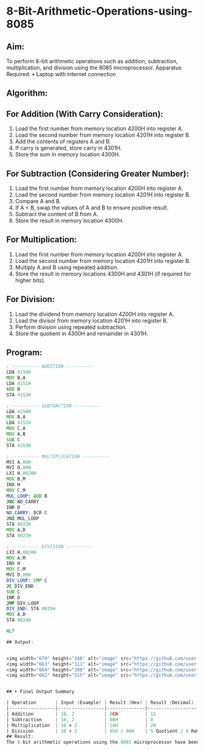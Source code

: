 # 8-Bit-Arithmetic-Operations-using-8085
## Aim:
To perform 8-bit arithmetic operations such as addition, subtraction, multiplication, and division using the 8085 microprocessor.
Apparatus Required:
•	Laptop with internet connection
## Algorithm:
## For Addition (With Carry Consideration):
1.	Load the first number from memory location 4200H into register A.
2.	Load the second number from memory location 4201H into register B.
3.	Add the contents of registers A and B.
4.	If carry is generated, store carry in 4301H.
5.	Store the sum in memory location 4300H.
## For Subtraction (Considering Greater Number):
1.	Load the first number from memory location 4200H into register A.
2.	Load the second number from memory location 4201H into register B.
3.	Compare A and B.
4.	If A < B, swap the values of A and B to ensure positive result.
5.	Subtract the content of B from A.
6.	Store the result in memory location 4300H.
## For Multiplication:
1.	Load the first number from memory location 4200H into register A.
2.	Load the second number from memory location 4201H into register B.
3.	Multiply A and B using repeated addition.
4.	Store the result in memory locations 4300H and 4301H (if required for higher bits).
## For Division:
1.	Load the dividend from memory location 4200H into register A.
2.	Load the divisor from memory location 4201H into register B.
3.	Perform division using repeated subtraction.
4.	Store the quotient in 4300H and remainder in 4301H.
## Program:
```asm
; ---------- ADDITION ----------
LDA 4150H
MOV B,A
LDA 4151H
ADD B
STA 4152H

; ---------- SUBTRACTION ----------
LDA 4150H
MOV B,A
LDA 4151H
MOV C,A
MOV A,B
SUB C
STA 4153H

; ---------- MULTIPLICATION ----------
MVI A,00H
MVI D,00H
LXI H,0020H
MOV B,M
INX H
MOV C,M
MUL_LOOP: ADD B
JNC NO_CARRY
INR D
NO_CARRY: DCR C
JNZ MUL_LOOP
STA 0022H
MOV A,D
STA 0023H

; ---------- DIVISION ----------
LXI H,0020H
MOV A,M
INX H
MOV C,M
MVI D,00H
DIV_LOOP: CMP C
JC DIV_END
SUB C
INR D
JMP DIV_LOOP
DIV_END: STA 0025H
MOV A,D
STA 0024H

HLT

## Output:


<img width="679" height="348" alt="image" src="https://github.com/user-attachments/assets/cb000539-73bc-4251-9b88-2c553814aa63" />
<img width="663" height="311" alt="image" src="https://github.com/user-attachments/assets/597386ba-4bee-4182-b36a-ee279a59b82a" />
<img width="664" height="308" alt="image" src="https://github.com/user-attachments/assets/b5f9dcce-ff54-4a73-8cf2-f804cbccfe50" />
<img width="662" height="315" alt="image" src="https://github.com/user-attachments/assets/158ce3a5-8079-47da-a104-76d2b8f1217b" />


## ➤ Final Output Summary  

| Operation       | Input (Example) | Result (Hex) | Result (Decimal) |
|-----------------|-----------------|--------------|------------------|
| Addition        | 10, 2           | 0CH          | 12               |
| Subtraction     | 10, 2           | 08H          | 8                |
| Multiplication  | 10 × 2          | 14H          | 20               |
| Division        | 10 ÷ 2          | 05H / 00H    | 5 Quotient / 0 Remainder |
## Result:
The 8-bit arithmetic operations using the 8085 microprocessor have been successfully executed and verified using memory access for input and output.
